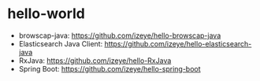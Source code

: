 # hello-world

* browscap-java: https://github.com/izeye/hello-browscap-java
* Elasticsearch Java Client: https://github.com/izeye/hello-elasticsearch-java
* RxJava: https://github.com/izeye/hello-RxJava
* Spring Boot: https://github.com/izeye/hello-spring-boot
